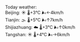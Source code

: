 Today weather:  
Beijing: ☀️ 🌡️+3°C 🌬️←4km/h  
Tianjin: 🌫  🌡️+5°C 🌬️↑7km/h  
Shijiazhuang: ☁️ 🌡️+3°C 🌬️↑0km/h  
Tangshan: ☀️ 🌡️+4°C 🌬️→6km/h  
